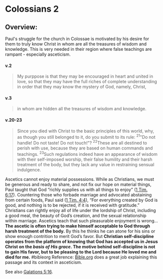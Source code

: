 # Colossians 2

## Overview:
Paul's struggle for the church in Colossae is motivated by his desire for them to truly know Christ in whom are all the treasures of wisdom and knowledge. This is very needed in their region where false teachings are rampant - especially asceticism.


#### v.2
>My purppose is that they may be encouraged in heart and united in love, so that they may have the full riches of complete understanding in order that they may know the mystery of God, namely, Christ,

#### v.3
>in whom are hidden all the treasures of wisdom and knowledge.

#### v.20-23
>Since you died with Christ to the basic principles of this world, why, as though you still belonged to it, do you submit to its rule: <sup>21</sup>"Do not handle! Do not taste! Do not touch!"? <sup>22</sup>These are all destined to perish with use, because they are based on human commands and teachings. <sup>23</sup>Such regulations indeed have an appearance of wisdom with their self-imposed worship, their false humility and their harsh treatment of the body, but they lack any value in restraining sensual indulgence.

Ascetics cannot enjoy material possessions. While as Christians, we must be generous and ready to share, and not fix our hope on material things, Paul taught that God “richly supplies us with all things to enjoy” ([1 Tim. 6:17](1Timothy6#v.17)). Countering those who forbade marriage and advocated abstaining from certain foods, Paul said ([1 Tim. 4:4](1Timothy4#v.4-5)), “For everything created by God is good, and nothing is to be rejected, if it is received with gratitude.” Christians can rightly enjoy all of life under the lordship of Christ, including a good meal, the beauty of God’s creation, and the sexual relationship within marriage. Ascetics teach that such pleasurable enjoyment is wrong... **The ascetic is often trying to make himself acceptable to God through harsh treatment of the body.** By this he thinks he can atone for his sins or show enough contrition to merit God’s favor. But **Christian self-discipline operates from the platform of knowing that God has accepted us in Jesus Christ on the *basis of His grace*. The motive behind self-discipline is not to gain His favor, but to be pleasing to the Lord because He loved me and died for me.**
#bibleorg
Reference: [Bible.org](https://bible.org/seriespage/lesson-14-how-not-be-godly-colossians-220-23) does a great job explaining this passage and its context in asceticism.

See also [Galations 5:16](Galatians5.md#v.16).